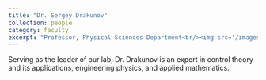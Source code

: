 ```yaml
---
title: "Dr. Sergey Drakunov"
collection: people
category: faculty
excerpt: "Professor, Physical Sciences Department<br/><img src='/images/drakunov_headshot.jpg' style='display: block; margin: 0 auto; border: 2px solid #ccc; border-radius: 8px; width: 150px;'>"
---
```


Serving as the leader of our lab, Dr. Drakunov is an expert in control theory and its applications, engineering physics, and applied mathematics.
